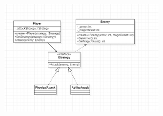![image](https://github.com/RedRabel99/23-Design-patterns-challange/blob/main/Strategy/Diagram.jpg)
